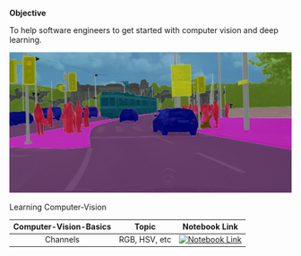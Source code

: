 **Objective**

To help software engineers to get started with computer vision and deep learning.

![Computer-Vision](Images/imageSegmentation.jpg)

Learning Computer-Vision 

| Computer-Vision-Basics | Topic | Notebook Link |
| :---: | :----:       | :---:       |
| Channels | RGB, HSV, etc | [![Notebook Link](https://img.shields.io/badge/Notebook-I-down-green.svg)](https://github.com/Mayurji/Computer-Vision/blob/master/computer-vision-basics/Computer%20Vision%20Basics%20-%20Part%20-%20I.ipynb)|